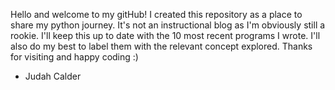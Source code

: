 Hello and welcome to my gitHub!
I created this repository as a place to share my python journey.
It's not an instructional blog as I'm obviously still a rookie.
I'll keep this up to date with the 10 most recent programs I wrote.
I'll also do my best to label them with the relevant concept explored.
Thanks for visiting and happy coding :)
- Judah Calder
